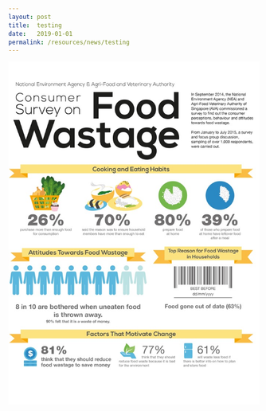 ```yaml
---
layout: post
title:  testing
date:   2019-01-01
permalink: /resources/news/testing
---
```


![food waste infographic](/images/food-waste-infographic.jpg)
